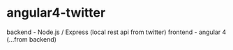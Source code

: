 # angular4-twitter

backend - Node.js / Express (local rest api from twitter)
frontend - angular 4 (...from backend)
